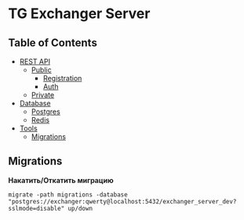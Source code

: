# TG Exchanger Server

## Table of Contents
- [REST API](#rest-api)
    - [Public](#public)
        - [Registration](#registration)
        - [Auth](#auth)
    - [Private](#private)
- [Database](#database)
    - [Postgres](#postgres)
    - [Redis](#redis)
- [Tools](#tools)
    - [Migrations](#migrations)


## Migrations

**Накатить/Откатить миграцию**

```
migrate -path migrations -database "postgres://exchanger:qwerty@localhost:5432/exchanger_server_dev?sslmode=disable" up/down
```